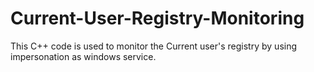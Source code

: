 # Current-User-Registry-Monitoring
This C++ code is used to monitor the Current user's registry by using impersonation as windows service.
